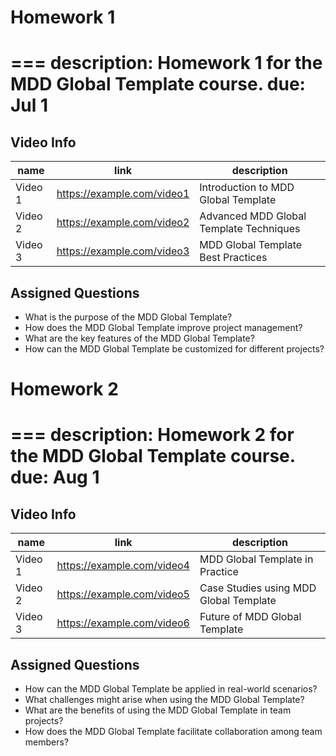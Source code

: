 # Homework 1

===
description: Homework 1 for the MDD Global Template course.
due: Jul 1
===

## Video Info

| name    | link                       | description                             |
|---------|----------------------------|-----------------------------------------|
| Video 1 | https://example.com/video1 | Introduction to MDD Global Template     |
| Video 2 | https://example.com/video2 | Advanced MDD Global Template Techniques |
| Video 3 | https://example.com/video3 | MDD Global Template Best Practices      |

## Assigned Questions

- What is the purpose of the MDD Global Template?
- How does the MDD Global Template improve project management?
- What are the key features of the MDD Global Template?
- How can the MDD Global Template be customized for different projects?

# Homework 2

===
description: Homework 2 for the MDD Global Template course.
due: Aug 1
===

## Video Info

| name    | link                       | description                            |
|---------|----------------------------|----------------------------------------|
| Video 1 | https://example.com/video4 | MDD Global Template in Practice        |
| Video 2 | https://example.com/video5 | Case Studies using MDD Global Template |
| Video 3 | https://example.com/video6 | Future of MDD Global Template          |

## Assigned Questions

- How can the MDD Global Template be applied in real-world scenarios?
- What challenges might arise when using the MDD Global Template?
- What are the benefits of using the MDD Global Template in team projects?
- How does the MDD Global Template facilitate collaboration among team members?
